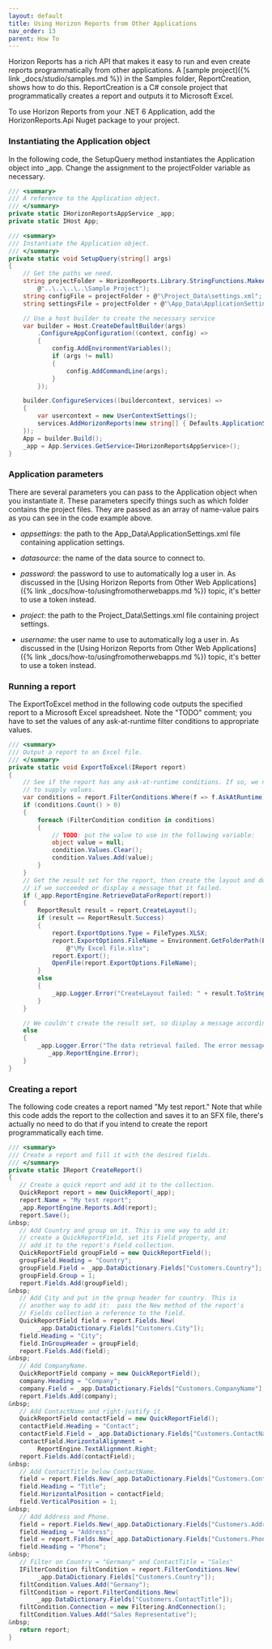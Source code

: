 ```yaml
---
layout: default
title: Using Horizon Reports from Other Applications
nav_order: 13
parent: How To
---
```


Horizon Reports has a rich API that makes it easy to run and even create reports programmatically from other applications. A [sample project]({% link _docs/studio/samples.md %}) in the Samples folder, ReportCreation, shows how to do this. ReportCreation is a C# console project that programmatically creates a report and outputs it to Microsoft Excel. 

To use Horizon Reports from your .NET 6 Application, add the HorizonReports.Api Nuget package to your project.

### Instantiating the Application object
In the following code, the SetupQuery method instantiates the Application object into _app. Change the assignment to the projectFolder variable as necessary.

```csharp
/// <summary>
/// A reference to the Application object.
/// </summary>
private static IHorizonReportsAppService _app;
private static IHost App;

/// <summary>
/// Instantiate the Application object.
/// </summary>
private static void SetupQuery(string[] args)
{
    // Get the paths we need.
    string projectFolder = HorizonReports.Library.StringFunctions.MakeAbsolutePath(Directory.GetCurrentDirectory(),
        @"..\..\..\..\Sample Project");
    string configFile = projectFolder + @"\Project_Data\settings.xml";
    string settingsFile = projectFolder + @"\App_Data\ApplicationSettings.xml";

    // Use a host builder to create the necessary service
    var builder = Host.CreateDefaultBuilder(args)
        .ConfigureAppConfiguration((context, config) =>
        {
            config.AddEnvironmentVariables();
            if (args != null)
            {
                config.AddCommandLine(args);
            }
        });

    builder.ConfigureServices((buildercontext, services) =>
    {
        var usercontext = new UserContextSettings();
        services.AddHorizonReports(new string[] { Defaults.ApplicationSettingsParameter + "=" + settingsFile, Defaults.ProjectParameter + "=" + configFile }, usercontext);
    });
    App = builder.Build();
    _app = App.Services.GetService<IHorizonReportsAppService>();
}
```

### Application parameters
There are several parameters you can pass to the Application object when you instantiate it. These parameters specify things such as which folder contains the project files. They are passed as an array of name-value pairs as you can see in the code example above.

* *appsettings*: the path to the App_Data\ApplicationSettings.xml file containing application settings.

* *datasource*: the name of the data source to connect to.

* *password*: the password to use to automatically log a user in. As discussed in the [Using Horizon Reports from Other Web Applications]({% link _docs/how-to/usingfromotherwebapps.md %}) topic, it's better to use a token instead.

* *project*: the path to the Project_Data\Settings.xml file containing project settings.

* *username*: the user name to use to automatically log a user in. As discussed in the [Using Horizon Reports from Other Web Applications]({% link _docs/how-to/usingfromotherwebapps.md %}) topic, it's better to use a token instead.

### Running a report
The ExportToExcel method in the following code outputs the specified report to a Microsoft Excel spreadsheet. Note the "TODO" comment; you have to set the values of any ask-at-runtime filter conditions to appropriate values.

```csharp
/// <summary>
/// Output a report to an Excel file.
/// </summary>
private static void ExportToExcel(IReport report)
{
    // See if the report has any ask-at-runtime conditions. If so, we need
    // to supply values.
    var conditions = report.FilterConditions.Where(f => f.AskAtRuntime);
    if (conditions.Count() > 0)
    {
        foreach (FilterCondition condition in conditions)
        {
            // TODO: put the value to use in the following variable:
            object value = null;
            condition.Values.Clear();
            condition.Values.Add(value);
        }
    }
    // Get the result set for the report, then create the layout and do the export
    // if we succeeded or display a message that it failed.
    if (_app.ReportEngine.RetrieveDataForReport(report))
    {
        ReportResult result = report.CreateLayout();
        if (result == ReportResult.Success)
        {
            report.ExportOptions.Type = FileTypes.XLSX;
            report.ExportOptions.FileName = Environment.GetFolderPath(Environment.SpecialFolder.DesktopDirectory) +
                @"\My Excel File.xlsx";
            report.Export();
            OpenFile(report.ExportOptions.FileName);
        }
        else
        {
            _app.Logger.Error("CreateLayout failed: " + result.ToString());
        }
    }

    // We couldn't create the result set, so display a message accordingly.
    else
    {
        _app.Logger.Error("The data retrieval failed. The error message is:\n\n" +
           _app.ReportEngine.Error);
    }
}
```

### Creating a report
The following code creates a report named "My test report." Note that while this code adds the report to the collection and saves it to an SFX file, there's actually no need to do that if you intend to create the report programmatically each time.

```csharp
/// <summary>
/// Create a report and fill it with the desired fields.
/// </summary>
private static IReport CreateReport()
{
   // Create a quick report and add it to the collection.
   QuickReport report = new QuickReport(_app);
   report.Name = "My test report";
   _app.ReportEngine.Reports.Add(report);
   report.Save();
&nbsp;
   // Add Country and group on it. This is one way to add it:
   // create a QuickReportField, set its Field property, and
   // add it to the report's Field collection.
   QuickReportField groupField = new QuickReportField();
   groupField.Heading = "Country";
   groupField.Field = _app.DataDictionary.Fields["Customers.Country"];
   groupField.Group = 1;
   report.Fields.Add(groupField);
&nbsp;
   // Add City and put in the group header for country. This is
   // another way to add it:  pass the New method of the report's
   // Fields collection a reference to the field.
   QuickReportField field = report.Fields.New(
        _app.DataDictionary.Fields["Customers.City"]);
   field.Heading = "City";
   field.InGroupHeader = groupField;
   report.Fields.Add(field);
&nbsp;
   // Add CompanyName.
   QuickReportField company = new QuickReportField();
   company.Heading = "Company";
   company.Field = _app.DataDictionary.Fields["Customers.CompanyName"];
   report.Fields.Add(company);
&nbsp;
   // Add ContactName and right-justify it.
   QuickReportField contactField = new QuickReportField();
   contactField.Heading = "Contact";
   contactField.Field = _app.DataDictionary.Fields["Customers.ContactName"];
   contactField.HorizontalAlignment =
        ReportEngine.TextAlignment.Right;
   report.Fields.Add(contactField);
&nbsp;
   // Add ContactTitle below ContactName.
   field = report.Fields.New(_app.DataDictionary.Fields["Customers.ContactTitle"]);
   field.Heading = "Title";
   field.HorizontalPosition = contactField;
   field.VerticalPosition = 1;
&nbsp;
   // Add Address and Phone.
   field = report.Fields.New(_app.DataDictionary.Fields["Customers.Address"]);
   field.Heading = "Address";
   field = report.Fields.New(_app.DataDictionary.Fields["Customers.Phone"]);
   field.Heading = "Phone";
&nbsp;
   // Filter on Country = "Germany" and ContactTitle = "Sales"
   IFilterCondition filtCondition = report.FilterConditions.New(
        _app.DataDictionary.Fields["Customers.Country"]);
   filtCondition.Values.Add("Germany");
   filtCondition = report.FilterConditions.New(
        _app.DataDictionary.Fields["Customers.ContactTitle"]);
   filtCondition.Connection = new Filtering.AndConnection();
   filtCondition.Values.Add("Sales Representative");
&nbsp;
   return report;
}
```